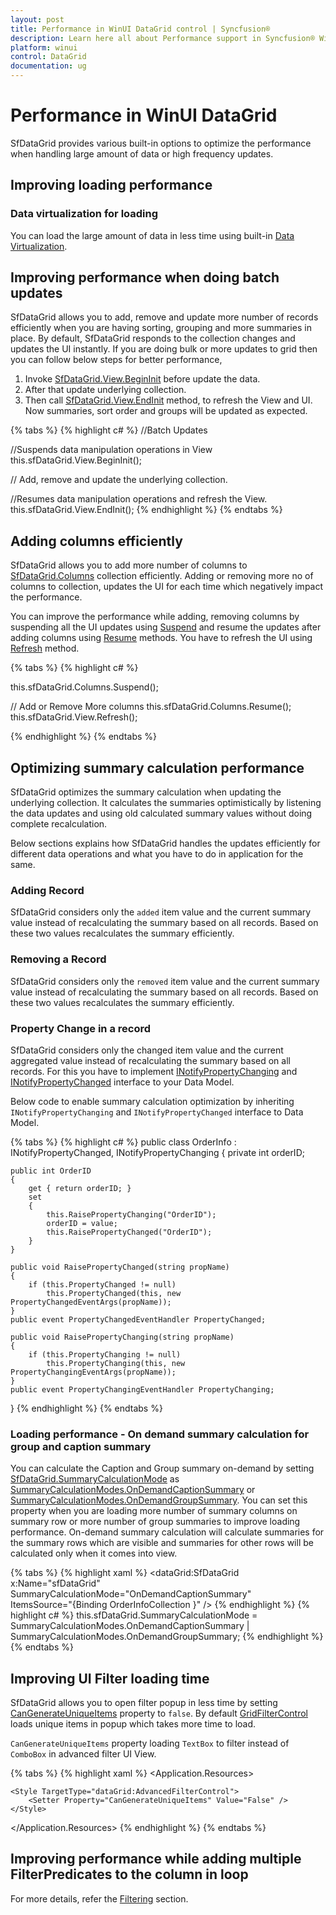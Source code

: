 ```yaml
---
layout: post
title: Performance in WinUI DataGrid control | Syncfusion®
description: Learn here all about Performance support in Syncfusion® WinUI DataGrid(SfDataGrid) control with virtualization support and more.
platform: winui
control: DataGrid
documentation: ug
---
```


# Performance in WinUI DataGrid

SfDataGrid provides various built-in options to optimize the performance when handling large amount of data or high frequency updates.
                               
## Improving loading performance

### Data virtualization for loading

You can load the large amount of data in less time using built-in [Data Virtualization](https://help.syncfusion.com/winui/datagrid/data-virtualization).

## Improving performance when doing batch updates

SfDataGrid allows you to add, remove and update more number of records efficiently when you are having sorting, grouping and more summaries in place. By default, SfDataGrid responds to the collection changes and updates the UI instantly. If you are doing bulk or more updates to grid then you can follow below steps for better performance, 

1. Invoke [SfDataGrid.View.BeginInit](https://help.syncfusion.com/cr/winui/Syncfusion.UI.Xaml.Data.CollectionViewAdv.html#Syncfusion_UI_Xaml_Data_CollectionViewAdv_BeginInit_System_Boolean_) before update the data.
2. After that update underlying collection.
3. Then call [SfDataGrid.View.EndInit](https://help.syncfusion.com/cr/winui/Syncfusion.UI.Xaml.Data.CollectionViewAdv.html#Syncfusion_UI_Xaml_Data_CollectionViewAdv_EndInit) method, to refresh the View and UI.  Now summaries, sort order and groups will be updated as expected.

{% tabs %}
{% highlight c# %}
//Batch Updates

//Suspends data manipulation operations in View
this.sfDataGrid.View.BeginInit();

// Add, remove and update the underlying collection. 

//Resumes data manipulation operations and refresh the View.
this.sfDataGrid.View.EndInit();
{% endhighlight %}
{% endtabs %}

## Adding columns efficiently

SfDataGrid allows you to add more number of columns to [SfDataGrid.Columns](https://help.syncfusion.com/cr/winui/Syncfusion.UI.Xaml.DataGrid.Columns.html) collection efficiently. Adding or removing more no of columns to collection, updates the UI for each time which negatively impact the performance. 

You can improve the performance while adding, removing columns by suspending all the UI updates using [Suspend](https://help.syncfusion.com/cr/winui/Syncfusion.UI.Xaml.DataGrid.Columns.html#Syncfusion_UI_Xaml_DataGrid_Columns_Suspend) and resume the updates after adding columns using [Resume](https://help.syncfusion.com/cr/winui/Syncfusion.UI.Xaml.DataGrid.Columns.html#Syncfusion_UI_Xaml_DataGrid_Columns_Resume) methods. You have to refresh the UI using [Refresh](https://help.syncfusion.com/cr/winui/Syncfusion.UI.Xaml.Data.CollectionViewAdv.html#Syncfusion_UI_Xaml_Data_CollectionViewAdv_Refresh) method.

{% tabs %}
{% highlight c# %}

this.sfDataGrid.Columns.Suspend();

// Add or Remove More columns
this.sfDataGrid.Columns.Resume();
this.sfDataGrid.View.Refresh();

{% endhighlight %}
{% endtabs %}

## Optimizing summary calculation performance

SfDataGrid optimizes the summary calculation when updating the underlying collection. It calculates the summaries optimistically by listening the data updates and using old calculated summary values without doing complete recalculation. 

Below sections explains how SfDataGrid handles the updates efficiently for different data operations and what you have to do in application for the same.

### Adding Record

SfDataGrid considers only the `added` item value and the current summary value instead of recalculating the summary based on all records. Based on these two values recalculates the summary efficiently.
 
### Removing a Record

SfDataGrid considers only the `removed` item value and the current summary value instead of recalculating the summary based on all records. Based on these two values recalculates the summary efficiently.

### Property Change in a record

SfDataGrid considers only the changed item value and the current aggregated value instead of recalculating the summary based on all records.  For this you have to implement [INotifyPropertyChanging](https://help.syncfusion.com/cr/winui/Syncfusion.UI.Xaml.Data.INotifyPropertyChanging.html) and [INotifyPropertyChanged](https://docs.microsoft.com/en-us/windows/winui/api/microsoft.ui.xaml.data.inotifypropertychanged) interface to your Data Model.

Below code to enable summary calculation optimization by inheriting `INotifyPropertyChanging` and `INotifyPropertyChanged` interface to Data Model.

{% tabs %}
{% highlight c# %}
public class OrderInfo : INotifyPropertyChanged, INotifyPropertyChanging
{
    private int orderID;
    
    public int OrderID
    {
        get { return orderID; }
        set 
        {
            this.RaisePropertyChanging("OrderID");
            orderID = value;
            this.RaisePropertyChanged("OrderID");
        }
    }
    
    public void RaisePropertyChanged(string propName)
    {
        if (this.PropertyChanged != null)
            this.PropertyChanged(this, new PropertyChangedEventArgs(propName));
    }
    public event PropertyChangedEventHandler PropertyChanged;
    
    public void RaisePropertyChanging(string propName)
    {
        if (this.PropertyChanging != null)
            this.PropertyChanging(this, new PropertyChangingEventArgs(propName));
    }
    public event PropertyChangingEventHandler PropertyChanging;
}
{% endhighlight %}
{% endtabs %}

### Loading performance - On demand summary calculation for group and caption summary

You can calculate the Caption and Group summary on-demand by setting [SfDataGrid.SummaryCalculationMode](https://help.syncfusion.com/cr/winui/Syncfusion.UI.Xaml.DataGrid.SfDataGrid.html#Syncfusion_UI_Xaml_DataGrid_SfDataGrid_SummaryCalculationMode) as [SummaryCalculationModes.OnDemandCaptionSummary](https://help.syncfusion.com/cr/winui/Syncfusion.UI.Xaml.Data.SummaryCalculationModes.html#Syncfusion_UI_Xaml_Data_SummaryCalculationModes_OnDemandCaptionSummary) or [SummaryCalculationModes.OnDemandGroupSummary](https://help.syncfusion.com/cr/winui/Syncfusion.UI.Xaml.Data.SummaryCalculationModes.html#Syncfusion_UI_Xaml_Data_SummaryCalculationModes_OnDemandGroupSummary). You can set this property when you are loading more number of summary columns on summary row or more number of group summaries to improve loading performance. On-demand summary calculation will calculate summaries for the summary rows which are visible and summaries for other rows will be calculated only when it comes into view. 

{% tabs %}
{% highlight xaml %}
<dataGrid:SfDataGrid x:Name="sfDataGrid"                               
                       SummaryCalculationMode="OnDemandCaptionSummary"                            
                       ItemsSource="{Binding OrderInfoCollection }" />
{% endhighlight %}
{% highlight c# %}
this.sfDataGrid.SummaryCalculationMode = SummaryCalculationModes.OnDemandCaptionSummary | SummaryCalculationModes.OnDemandGroupSummary;
{% endhighlight %}
{% endtabs %}

## Improving UI Filter loading time

SfDataGrid allows you to open filter popup in less time by setting [CanGenerateUniqueItems](https://help.syncfusion.com/cr/winui/Syncfusion.UI.Xaml.DataGrid.AdvancedFilterControl.html#Syncfusion_UI_Xaml_DataGrid_AdvancedFilterControl_CanGenerateUniqueItems) property to `false`. By default [GridFilterControl](https://help.syncfusion.com/cr/winui/Syncfusion.UI.Xaml.DataGrid.GridFilterControl.html) loads unique items in popup which takes more time to load.

`CanGenerateUniqueItems` property loading `TextBox` to filter instead of `ComboBox` in advanced filter UI View.

{% tabs %}
{% highlight xaml %}
<Application.Resources>    
    <Style TargetType="dataGrid:GridFilterControl">
        <Setter Property="FilterMode" Value="AdvancedFilter" />
    </Style>

    <Style TargetType="dataGrid:AdvancedFilterControl">
        <Setter Property="CanGenerateUniqueItems" Value="False" />
    </Style>
</Application.Resources>
{% endhighlight %}
{% endtabs %}

## Improving performance while adding multiple FilterPredicates to the column in loop

For more details, refer the [Filtering](https://help.syncfusion.com/winui/datagrid/filtering#improving-performance-while-adding-multiple-filterpredicates-to-the-column-in-loop) section.
